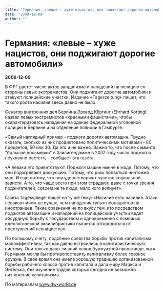 ```yaml
---
title: "Германия: «левые – хуже нацистов, они поджигают дорогие автомобили»"
date: "2009-12-09"
author: ""
---
```


# Германия: «левые – хуже нацистов, они поджигают дорогие автомобили»

**2009-12-09** 

В ФРГ растет число актов вандализма и нападений на полицию со стороны левых экстремистов. Они поджигают дорогие автомобили и атакуют полицейские участки. Издание «Tageszeitung» пишет, что такого роста насилия здесь давно не было.

Сенатор внутренних дел Берлина Эрхард Кёртинг (Ehrhard Körting) назвал левых экстремистов «красными фашистами», чтобы охарактеризовать нападения на здание федеральной уголовной полиции в Берлине и на отделение полиции в Гамбурге.

«Самый наглядный пример - поджоги дорогих автомашин. Трудно сказать, сколько из них продиктовано политическими мотивами - 80 процентов, 50 или 30. Да это и не важно. Важно то, что после саммита "большой восьмерки" в Хайлигендамме в 2007 году число поджогов неуклонно растет», - сообщает эта газета.

«А леваки это приветствуют. Поджоги машин нынче в моде. Потому, что они подогревают дискуссию. Потому, что риск попасться ничтожно мал. И еще потому, что они удовлетворяют чувство социальной зависти. А то, что чаще всего при этом страдают, даже с точки зрения поджигателей, совсем не те люди, мало кого волнует».

Газета Tagesspiegel пишет на ту же тему: «Насилие есть насилие. Атаки леваков ничем не лучше, чем нападения тупых неонацистов на иностранцев. Такие сравнения не по вкусу тем, кто посредством поджогов автомашин и нападений на полицейские участки ведет абсурдную борьбу с государством и одновременно с помощью идеологической эквилибристики пытается отгородиться от преступлений неонацистов».

По большому счету, подобные средства борьбы против капитализма малоэффективны, так как давно встроились в капиталистическую систему. Они только дают лишний повод буржуазной пропаганде, хотя Германия могла бы противопоставить капитализму более грозное оружие. В свое время она имела хорошую традицию организованной борьбы рабочего класса против капитала и дала миру Маркса и Энгельса, без изучение трудов которых сегодня не возможно низложение капитализма.

По материалам www.dw-world.de